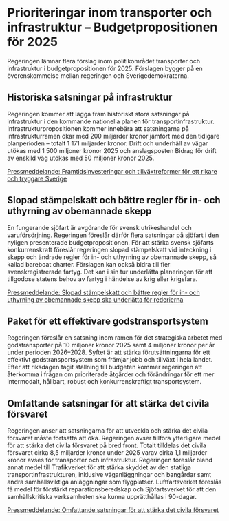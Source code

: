 # Prioriteringar inom transporter och infrastruktur – Budgetpropositionen för 2025

Regeringen lämnar flera förslag inom politikområdet transporter och infrastruktur i budgetpropositionen för 2025. Förslagen bygger på en överenskommelse mellan regeringen och Sverigedemokraterna.

## Historiska satsningar på infrastruktur

Regeringen kommer att lägga fram historiskt stora satsningar på infrastruktur i den kommande nationella planen för transportinfrastruktur. Infrastrukturpropositionen kommer innebära att satsningarna på infrastrukturramen ökar med 200 miljarder kronor jämfört med den tidigare planperioden – totalt 1 171 miljarder kronor. Drift och underhåll av vägar utökas med 1 500 miljoner kronor 2025 och anslagsposten Bidrag för drift av enskild väg utökas med 50 miljoner kronor 2025.

[Pressmeddelande: Framtidsinvesteringar och tillväxtreformer för ett rikare och tryggare Sverige](/pressmeddelanden/2024/09/framtidsinvesteringar-och-tillvaxtreformer-for-ett-rikare-och-tryggare-sverige/ "Pressmeddelande: Framtidsinvesteringar och tillväxtreformer för ett rikare och tryggare Sverige")

## Slopad stämpelskatt och bättre regler för in- och uthyrning av obemannade skepp

En fungerande sjöfart är avgörande för svensk utrikeshandel och varuförsörjning. Regeringen föreslår därför flera satsningar på sjöfart i den nyligen presenterade budgetpropositionen. För att stärka svensk sjöfarts konkurrenskraft föreslår regeringen slopad stämpelskatt vid inteckning i skepp och ändrade regler för in- och uthyrning av obemannade skepp, så kallad bareboat charter. Förslagen kan också bidra till fler svenskregistrerade fartyg. Det kan i sin tur underlätta planeringen för att tillgodose statens behov av fartyg i händelse av krig eller krigsfara.

[Pressmeddelande: Slopad stämpelskatt och bättre regler för in- och uthyrning av obemannade skepp ska underlätta för rederierna](/pressmeddelanden/2024/09/slopad-stampelskatt-och-battre-regler-for-in--och-uthyrning-av-obemannade-skepp-ska-underlatta-for-rederierna/ "Pressmeddelande: Slopad stämpelskatt och bättre regler för in- och uthyrning av obemannade skepp ska underlätta för rederierna")

## Paket för ett effektivare godstransportsystem

Regeringen föreslår en satsning inom ramen för det strategiska arbetet med godstransporter på 10 miljoner kronor 2025 samt 4 miljoner kronor per år under perioden 2026–2028. Syftet är att stärka förutsättningarna för ett effektivt godstransportsystem som främjar jobb och tillväxt i hela landet. Efter att riksdagen tagit ställning till budgeten kommer regeringen att återkomma i frågan om prioriterade åtgärder och förändringar för ett mer intermodalt, hållbart, robust och konkurrenskraftigt transportsystem.

## Omfattande satsningar för att stärka det civila försvaret

Regeringen anser att satsningarna för att utveckla och stärka det civila försvaret måste fortsätta att öka. Regeringen avser tillföra ytterligare medel för att stärka det civila försvaret på bred front. Totalt tilldelas det civila försvaret cirka 8,5 miljarder kronor under 2025 varav cirka 1,1 miljarder kronor avses för transporter och infrastruktur. Regeringen föreslår bland annat medel till Trafikverket för att stärka skyddet av den statliga transportinfrastrukturen, inklusive väganläggningar och bangårdar samt andra samhällsviktiga anläggningar som flygplatser. Luftfartsverket föreslås få medel för förstärkt reparationsberedskap och Sjöfartsverket för att den samhällskritiska verksamheten ska kunna upprätthållas i 90-dagar.

[Pressmeddelande: Omfattande satsningar för att stärka det civila försvaret](/pressmeddelanden/2024/09/omfattande-satsningar-for-att-starka-det-civila-forsvaret/ "Pressmeddelande: Omfattande satsningar för att stärka det civila försvaret")
